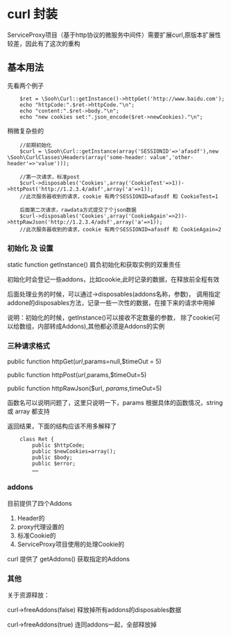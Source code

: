 # curl 封装

ServiceProxy项目（基于http协议的微服务中间件）需要扩展curl,原版本扩展性较差，因此有了这次的重构

## 基本用法


先看两个例子

        $ret = \Sooh\Curl::getInstance()->httpGet('http://www.baidu.com');
        echo "httpCode:".$ret->httpCode."\n";
        echo "content:".$ret->body."\n";
        echo "new cookies set:".json_encode($ret->newCookies)."\n";

稍微复杂些的

        //前期初始化
        $curl = \Sooh\Curl::getInstance(array('SESSIONID'=>'afasdf'),new \Sooh\CurlClasses\Headers(array('some-header: value','other-header'=>'value')));

        //第一次请求，标准post
        $curl->disposables('Cookies',array('CookieTest'=>1))->httpPost('http://1.2.3.4/adsf',array('a'=>1));
        //此次服务器收到的请求，cookie 有两个SESSIONID=afasdf 和 CookieTest=1

        后面第二次请求，rawdata方式提交了个json数据
        $curl->disposables('Cookies',array('CookieAgain'=>2))->httpRawJson('http://1.2.3.4/adsf',array('a'=>1));
        //此次服务器收到的请求，cookie 有两个SESSIONID=afasdf 和 CookieAgain=2

### 初始化 及 设置

static function getInstance() 肩负初始化和获取实例的双重责任

初始化时会登记一些addons，比如cookie,此时记录的数据，在释放前全程有效

后面处理业务的时候，可以通过->disposables(addons名称，参数)，
调用指定addone的disposables方法，记录一些一次性的数据，在接下来的请求中用掉

说明：初始化的时候，getInstance()可以接收不定数量的参数，
除了cookie(可以给数组，内部转成Addons),其他都必须是Addons的实例

### 三种请求格式

public function httpGet($url,$params=null,$timeOut = 5)

public function httpPost($url,$params,$timeOut=5)

public function httpRawJson($url, $params,$timeOut=5)

函数名可以说明问题了，这里只说明一下，params 根据具体的函数情况，string 或 array 都支持

返回结果，下面的结构应该不用多解释了

        class Ret {
            public $httpCode;
            public $newCookies=array();
            public $body;
            public $error;
            ……

### addons

目前提供了四个Addons

1. Header的
2. proxy代理设置的
3. 标准Cookie的
4. ServiceProxy项目使用的处理Cookie的

curl 提供了 getAddons() 获取指定的Addons

### 其他

关于资源释放：

curl->freeAddons(false) 释放掉所有addons的disposables数据

curl->freeAddons(true)  连同addons一起，全部释放掉
